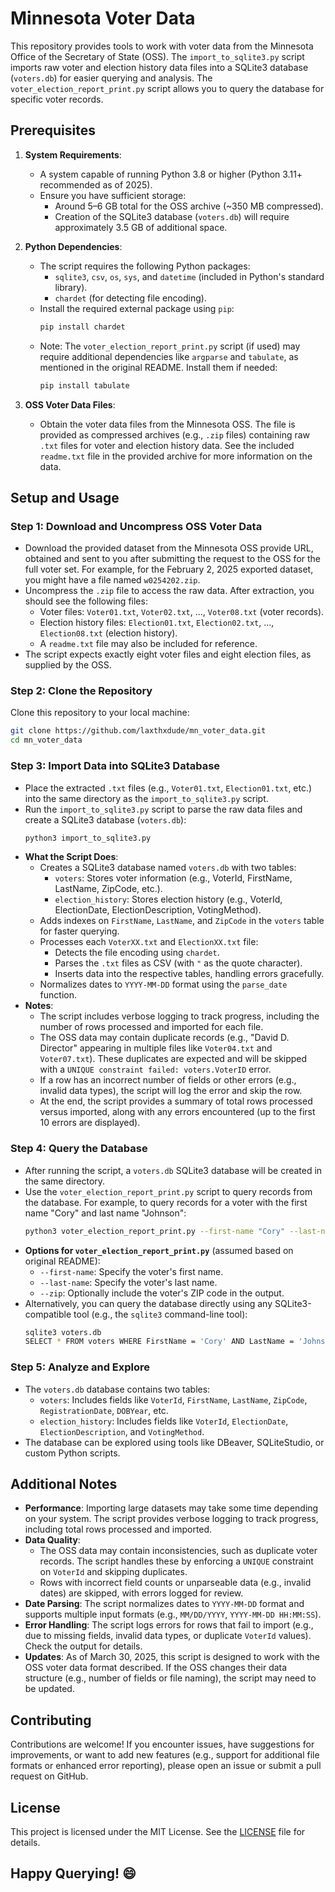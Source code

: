 # Minnesota Voter Data

This repository provides tools to work with voter data from the Minnesota Office of the Secretary of State (OSS). The `import_to_sqlite3.py` script imports raw voter and election history data files into a SQLite3 database (`voters.db`) for easier querying and analysis. The `voter_election_report_print.py` script allows you to query the database for specific voter records.

## Prerequisites

1. **System Requirements**:
   - A system capable of running Python 3.8 or higher (Python 3.11+ recommended as of 2025).
   - Ensure you have sufficient storage:
     - Around 5–6 GB total for the OSS archive (~350 MB compressed).
     - Creation of the SQLite3 database (`voters.db`) will require approximately 3.5 GB of additional space.

2. **Python Dependencies**:
   - The script requires the following Python packages:
     - `sqlite3`, `csv`, `os`, `sys`, and `datetime` (included in Python's standard library).
     - `chardet` (for detecting file encoding).
   - Install the required external package using `pip`:
     ```bash
     pip install chardet
     ```
   - Note: The `voter_election_report_print.py` script (if used) may require additional dependencies like `argparse` and `tabulate`, as mentioned in the original README. Install them if needed:
     ```bash
     pip install tabulate
     ```

3. **OSS Voter Data Files**:
   - Obtain the voter data files from the Minnesota OSS. The file is provided as compressed archives (e.g., `.zip` files) containing raw `.txt` files for voter and election history data. See the included `readme.txt` file in the provided archive for more information on the data.

## Setup and Usage

### Step 1: Download and Uncompress OSS Voter Data
- Download the provided dataset from the Minnesota OSS provide URL, obtained and sent to you after submitting the request to the OSS for the full voter set. For example, for the February 2, 2025 exported dataset, you might have a file named `w0254202.zip`.
- Uncompress the `.zip` file to access the raw data. After extraction, you should see the following files:
  - Voter files: `Voter01.txt`, `Voter02.txt`, ..., `Voter08.txt` (voter records).
  - Election history files: `Election01.txt`, `Election02.txt`, ..., `Election08.txt` (election history).
  - A `readme.txt` file may also be included for reference.
- The script expects exactly eight voter files and eight election files, as supplied by the OSS.

### Step 2: Clone the Repository
Clone this repository to your local machine:
```bash
git clone https://github.com/laxthxdude/mn_voter_data.git
cd mn_voter_data
```

### Step 3: Import Data into SQLite3 Database
- Place the extracted `.txt` files (e.g., `Voter01.txt`, `Election01.txt`, etc.) into the same directory as the `import_to_sqlite3.py` script.
- Run the `import_to_sqlite3.py` script to parse the raw data files and create a SQLite3 database (`voters.db`):
  ```bash
  python3 import_to_sqlite3.py
  ```
- **What the Script Does**:
  - Creates a SQLite3 database named `voters.db` with two tables:
    - `voters`: Stores voter information (e.g., VoterId, FirstName, LastName, ZipCode, etc.).
    - `election_history`: Stores election history (e.g., VoterId, ElectionDate, ElectionDescription, VotingMethod).
  - Adds indexes on `FirstName`, `LastName`, and `ZipCode` in the `voters` table for faster querying.
  - Processes each `VoterXX.txt` and `ElectionXX.txt` file:
    - Detects the file encoding using `chardet`.
    - Parses the `.txt` files as CSV (with `"` as the quote character).
    - Inserts data into the respective tables, handling errors gracefully.
  - Normalizes dates to `YYYY-MM-DD` format using the `parse_date` function.
- **Notes**:
  - The script includes verbose logging to track progress, including the number of rows processed and imported for each file.
  - The OSS data may contain duplicate records (e.g., "David D. Director" appearing in multiple files like `Voter04.txt` and `Voter07.txt`). These duplicates are expected and will be skipped with a `UNIQUE constraint failed: voters.VoterID` error.
  - If a row has an incorrect number of fields or other errors (e.g., invalid data types), the script will log the error and skip the row.
  - At the end, the script provides a summary of total rows processed versus imported, along with any errors encountered (up to the first 10 errors are displayed).

### Step 4: Query the Database
- After running the script, a `voters.db` SQLite3 database will be created in the same directory.
- Use the `voter_election_report_print.py` script to query records from the database. For example, to query records for a voter with the first name "Cory" and last name "Johnson":
  ```bash
  python3 voter_election_report_print.py --first-name "Cory" --last-name "Johnson" --zip
  ```
- **Options for `voter_election_report_print.py`** (assumed based on original README):
  - `--first-name`: Specify the voter's first name.
  - `--last-name`: Specify the voter's last name.
  - `--zip`: Optionally include the voter's ZIP code in the output.
- Alternatively, you can query the database directly using any SQLite3-compatible tool (e.g., the `sqlite3` command-line tool):
  ```bash
  sqlite3 voters.db
  SELECT * FROM voters WHERE FirstName = 'Cory' AND LastName = 'Johnson';
  ```

### Step 5: Analyze and Explore
- The `voters.db` database contains two tables:
  - `voters`: Includes fields like `VoterId`, `FirstName`, `LastName`, `ZipCode`, `RegistrationDate`, `DOBYear`, etc.
  - `election_history`: Includes fields like `VoterId`, `ElectionDate`, `ElectionDescription`, and `VotingMethod`.
- The database can be explored using tools like DBeaver, SQLiteStudio, or custom Python scripts.

## Additional Notes
- **Performance**: Importing large datasets may take some time depending on your system. The script provides verbose logging to track progress, including total rows processed and imported.
- **Data Quality**:
  - The OSS data may contain inconsistencies, such as duplicate voter records. The script handles these by enforcing a `UNIQUE` constraint on `VoterId` and skipping duplicates.
  - Rows with incorrect field counts or unparseable data (e.g., invalid dates) are skipped, with errors logged for review.
- **Date Parsing**: The script normalizes dates to `YYYY-MM-DD` format and supports multiple input formats (e.g., `MM/DD/YYYY`, `YYYY-MM-DD HH:MM:SS`).
- **Error Handling**: The script logs errors for rows that fail to import (e.g., due to missing fields, invalid data types, or duplicate `VoterId` values). Check the output for details.
- **Updates**: As of March 30, 2025, this script is designed to work with the OSS voter data format described. If the OSS changes their data structure (e.g., number of fields or file naming), the script may need to be updated.

## Contributing
Contributions are welcome! If you encounter issues, have suggestions for improvements, or want to add new features (e.g., support for additional file formats or enhanced error reporting), please open an issue or submit a pull request on GitHub.

## License
This project is licensed under the MIT License. See the [LICENSE](LICENSE) file for details.

## Happy Querying! 😄
